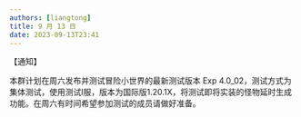 ```yaml
---
authors: [liangtong]
title: 9 月 13 日
date: 2023-09-13T23:41
---
```


【通知】

本群计划在周六发布并测试冒险小世界的最新测试版本 Exp 4.0_02，测试方式为集体测试，使用测试I服，版本为国际版1.20.1X，将测试即将实装的怪物延时生成功能。在周六有时间希望参加测试的成员请做好准备。
